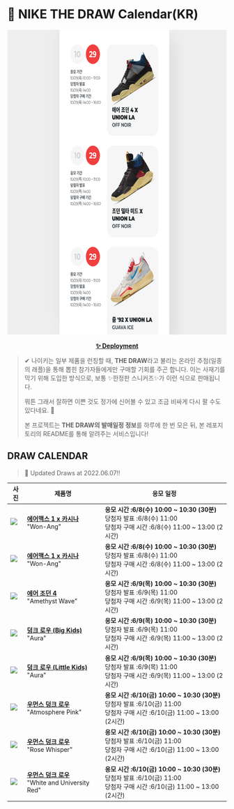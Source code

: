 # 👟 NIKE THE DRAW Calendar(KR)

<div align="center">
  <a href="https://junhoyeo.github.io/NIKE-THE-DRAW-Calendar/">
    <img src="./docs/images/preview.png" alt="Preview image of deployed application" height="700px" width="700px" />
  </a>
</div>

<p align="center">
  <a href="https://junhoyeo.github.io/NIKE-THE-DRAW-Calendar/">
    <strong>✨ Deployment</strong>
  </a>
</p>

> ✔ 나이키는 일부 제품을 런칭할 때, **THE DRAW**라고 불리는 온라인 추첨(일종의 래플)을 통해 뽑힌 참가자들에게만 구매할 기회를 주곤 합니다. 이는 사재기를 막기 위해 도입한 방식으로, 보통 ✨한정판 스니커즈✨가 이런 식으로 판매됩니다.
>
> 뭐튼 그래서 잘하면 이쁜 것도 정가에 신어볼 수 있고 조금 비싸게 다시 팔 수도 있다네요. 🤭
>
> 본 프로젝트는 **THE DRAW의 발매일정 정보**를 하루에 한 번 모은 뒤, 본 레포지토리의 README를 통해 알려주는 서비스입니다!

## DRAW CALENDAR

<!-- DRAW CALENDAR: START -->

> 👟 Updated Draws at 2022.06.07‼️

| 사진 | 제품명 | 응모 일정 |
| --- | ---- | ------- |
| <img src="https://static-breeze.nike.co.kr/kr/ko_kr/cmsstatic/product/DQ8475-001/e7408a19-4fbe-4cef-85ca-bc06947ca86c_primary.jpg?snkrBrowse" width="256" /> | <a href="https://www.nike.com/kr/launch/t/men/fw/nike-sportswear/DQ8475-001/HvN3sL4866/nike-air-max-1-sp"><strong>에어맥스 1 x 카시나</strong><br /></a> "Won-Ang" | <strong>응모 시간 :6/8(수) 10:00 ~ 10:30 (30분)</strong><br />당첨자 발표 :6/8(수) 11:00<br />당첨자 구매 시간 :6/8(수) 11:00 ~ 13:00 (2시간) |
| <img src="https://static-breeze.nike.co.kr/kr/ko_kr/cmsstatic/product/DQ8475-800/cf273550-6196-4e73-80f7-3674b7bb1821_primary.jpg?snkrBrowse" width="256" /> | <a href="https://www.nike.com/kr/launch/t/men/fw/nike-sportswear/DQ8475-800/vkD6vwM/nike-air-max-1-sp"><strong>에어맥스 1 x 카시나</strong><br /></a> "Won-Ang" | <strong>응모 시간 :6/8(수) 10:00 ~ 10:30 (30분)</strong><br />당첨자 발표 :6/8(수) 11:00<br />당첨자 구매 시간 :6/8(수) 11:00 ~ 13:00 (2시간) |
| <img src="https://static-breeze.nike.co.kr/kr/ko_kr/cmsstatic/product/DH7138-506/9da144a5-3f17-4c78-8128-88e8e8f0259e_primary.jpg?snkrBrowse" width="256" /> | <a href="https://www.nike.com/kr/launch/t/men/fw/basketball/DH7138-506/auH9vb/air-jordan-4-retro-se"><strong>에어 조던 4</strong><br /></a> "Amethyst Wave" | <strong>응모 시간 :6/9(목) 10:00 ~ 10:30 (30분)</strong><br />당첨자 발표 :6/9(목) 11:00<br />당첨자 구매 시간 :6/9(목) 11:00 ~ 13:00 (2시간) |
| <img src="https://static-breeze.nike.co.kr/kr/ko_kr/cmsstatic/product/DH9765-401/b79bdb93-095c-4ab9-ba24-81283871f4b0_primary.jpg?snkrBrowse" width="256" /> | <a href="https://www.nike.com/kr/launch/t/junior/fw/young-athletes/DH9765-401/vhK0jny84W9/nike-dunk-low-gs"><strong>덩크 로우 (Big Kids)</strong><br /></a> "Aura" | <strong>응모 시간 :6/9(목) 10:00 ~ 10:30 (30분)</strong><br />당첨자 발표 :6/9(목) 11:00<br />당첨자 구매 시간 :6/9(목) 11:00 ~ 13:00 (2시간) |
| <img src="https://static-breeze.nike.co.kr/kr/ko_kr/cmsstatic/product/DH9756-401/142cffa7-04a3-417a-a416-7ee4fbbac629_primary.jpg?snkrBrowse" width="256" /> | <a href="https://www.nike.com/kr/launch/t/little-kids/fw/young-athletes/DH9756-401/FaW1Xo2dKWIU/nike-dunk-low-ps"><strong>덩크 로우 (Little Kids)</strong><br /></a> "Aura" | <strong>응모 시간 :6/9(목) 10:00 ~ 10:30 (30분)</strong><br />당첨자 발표 :6/9(목) 11:00<br />당첨자 구매 시간 :6/9(목) 11:00 ~ 13:00 (2시간) |
| <img src="https://static-breeze.nike.co.kr/kr/ko_kr/cmsstatic/product/DD1503-001/17d4f521-2869-404c-9a4b-d38d0b7c4f7a_primary.jpg?snkrBrowse" width="256" /> | <a href="https://www.nike.com/kr/launch/t/women/fw/nike-sportswear/DD1503-001/1tT9RE007D82/w-nike-dunk-low"><strong>우먼스 덩크 로우</strong><br /></a> "Atmosphere Pink" | <strong>응모 시간 :6/10(금) 10:00 ~ 10:30 (30분)</strong><br />당첨자 발표 :6/10(금) 11:00<br />당첨자 구매 시간 :6/10(금) 11:00 ~ 13:00 (2시간) |
| <img src="https://static-breeze.nike.co.kr/kr/ko_kr/cmsstatic/product/DD1503-118/82a4a332-97e3-4378-a8f0-a2a7e83d3758_primary.jpg?snkrBrowse" width="256" /> | <a href="https://www.nike.com/kr/launch/t/women/fw/nike-sportswear/DD1503-118/4jP81s9yK30w/w-nike-dunk-low"><strong>우먼스 덩크 로우</strong><br /></a> "Rose Whisper" | <strong>응모 시간 :6/10(금) 10:00 ~ 10:30 (30분)</strong><br />당첨자 발표 :6/10(금) 11:00<br />당첨자 구매 시간 :6/10(금) 11:00 ~ 13:00 (2시간) |
| <img src="https://static-breeze.nike.co.kr/kr/ko_kr/cmsstatic/product/DD1503-119/778ea0f7-4d63-467e-8eec-e5f161d2311f_primary.jpg?snkrBrowse" width="256" /> | <a href="https://www.nike.com/kr/launch/t/women/fw/nike-sportswear/DD1503-119/FuW8Su69g/w-nike-dunk-low"><strong>우먼스 덩크 로우</strong><br /></a> "White and University Red" | <strong>응모 시간 :6/10(금) 10:00 ~ 10:30 (30분)</strong><br />당첨자 발표 :6/10(금) 11:00<br />당첨자 구매 시간 :6/10(금) 11:00 ~ 13:00 (2시간) |

<!-- DRAW CALENDAR: END -->
